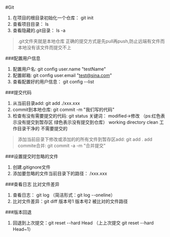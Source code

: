 #Git
1. 在项目的根目录初始化一个仓库： git init
2. 查看项目目录： ls
3. 查看隐藏的.git目录： ls -a
> .git文件夹就是本地仓库
  正确的提交方式是先pull再push,防止远端有文件而本地没有该文件而提交不上

###配置用户信息
1. 配置用户名: git config user.name "testName"
2. 配置邮箱: git config user.email "test@sina.com"
3. 查看配置好的用户信息： git config --list

###提交代码
1. 从当前目录add: git add ./xxx.xxx
2. commit到本地仓库: git commit -m "我们写的代码"
3. 检查有没有需要提交的代码: git status
关键词： modified->修改 （ps:红色表示没有提交到暂存区 绿色表示没有提交到仓库）
working directory clean 工作目录干净的 不需要提交的

> 添加当前目录下修改或添加的的所有文件到暂存区add: git add . 
add commite合并: git commit -a -m "合并提交" 

###设置提交时忽略的文件
1. 创建.gitignore文件
2. 添加要忽略的文件当前目录下的路径： /xxx.xxx

###查看日志 比对文件差异
1. 查看日志： git log （简洁形式：git log --oneline）
2. 比对文件差异：git diff 版本号1 版本号2 被比对的文件路径

###版本回退
1. 回退到上次提交：git reset --hard Head （上上次提交 git reset --hard Head~1）